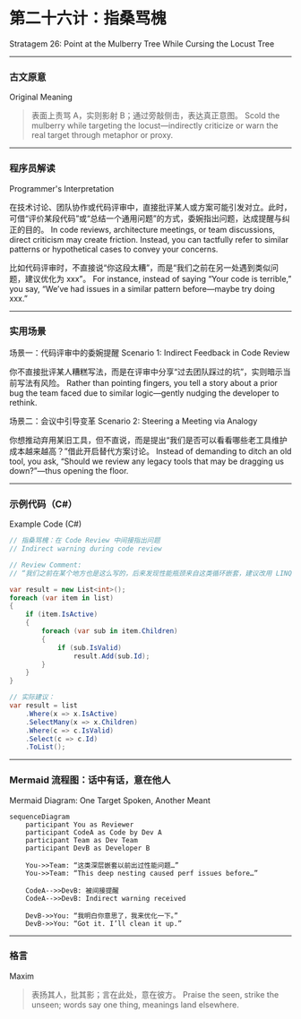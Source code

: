 # 第二十六计：指桑骂槐

Stratagem 26: Point at the Mulberry Tree While Cursing the Locust Tree

---

### 古文原意

Original Meaning

> 表面上责骂 A，实则影射 B；通过旁敲侧击，表达真正意图。
> Scold the mulberry while targeting the locust—indirectly criticize or warn the real target through metaphor or proxy.

---

### 程序员解读

Programmer's Interpretation

在技术讨论、团队协作或代码评审中，直接批评某人或方案可能引发对立。此时，可借“评价某段代码”或“总结一个通用问题”的方式，委婉指出问题，达成提醒与纠正的目的。
In code reviews, architecture meetings, or team discussions, direct criticism may create friction. Instead, you can tactfully refer to similar patterns or hypothetical cases to convey your concerns.

比如代码评审时，不直接说“你这段太糟”，而是“我们之前在另一处遇到类似问题，建议优化为 xxx”。
For instance, instead of saying “Your code is terrible,” you say, “We’ve had issues in a similar pattern before—maybe try doing xxx.”

---

### 实用场景

场景一：代码评审中的委婉提醒
Scenario 1: Indirect Feedback in Code Review

你不直接批评某人糟糕写法，而是在评审中分享“过去团队踩过的坑”，实则暗示当前写法有风险。
Rather than pointing fingers, you tell a story about a prior bug the team faced due to similar logic—gently nudging the developer to rethink.

场景二：会议中引导变革
Scenario 2: Steering a Meeting via Analogy

你想推动弃用某旧工具，但不直说，而是提出“我们是否可以看看哪些老工具维护成本越来越高？”借此开启替代方案讨论。
Instead of demanding to ditch an old tool, you ask, “Should we review any legacy tools that may be dragging us down?”—thus opening the floor.

---

### 示例代码（C#）

Example Code (C#)

```csharp
// 指桑骂槐：在 Code Review 中间接指出问题
// Indirect warning during code review

// Review Comment:
// “我们之前在某个地方也是这么写的，后来发现性能瓶颈来自这类循环嵌套，建议改用 LINQ。”

var result = new List<int>();
foreach (var item in list)
{
    if (item.IsActive)
    {
        foreach (var sub in item.Children)
        {
            if (sub.IsValid)
                result.Add(sub.Id);
        }
    }
}

// 实际建议：
var result = list
    .Where(x => x.IsActive)
    .SelectMany(x => x.Children)
    .Where(c => c.IsValid)
    .Select(c => c.Id)
    .ToList();
```

---

### Mermaid 流程图：话中有话，意在他人

Mermaid Diagram: One Target Spoken, Another Meant

```mermaid
sequenceDiagram
    participant You as Reviewer
    participant CodeA as Code by Dev A
    participant Team as Dev Team
    participant DevB as Developer B

    You->>Team: “这类深层嵌套以前出过性能问题…”  
    You->>Team: “This deep nesting caused perf issues before…”

    CodeA-->>DevB: 被间接提醒  
    CodeA-->>DevB: Indirect warning received

    DevB->>You: “我明白你意思了，我来优化一下。”  
    DevB->>You: “Got it. I’ll clean it up.”
```

---

### 格言

Maxim

> 表扬其人，批其影；言在此处，意在彼方。
> Praise the seen, strike the unseen; words say one thing, meanings land elsewhere.
